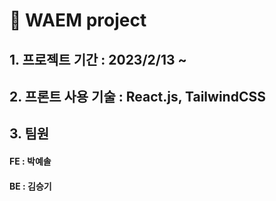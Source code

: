 # 📌 WAEM project

## 1. 프로젝트 기간 : 2023/2/13 ~

## 2. 프론트 사용 기술 : React.js, TailwindCSS

## 3. 팀원

#### FE : 박예솔

#### BE : 김승기
